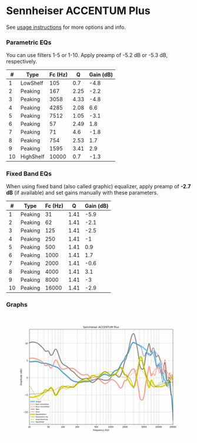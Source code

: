 # Sennheiser ACCENTUM Plus
See [usage instructions](https://github.com/jaakkopasanen/AutoEq#usage) for more options and info.

### Parametric EQs
You can use filters 1-5 or 1-10. Apply preamp of -5.2 dB or -5.3 dB, respectively.

|   # | Type      |   Fc (Hz) |    Q |   Gain (dB) |
|-----|-----------|-----------|------|-------------|
|   1 | LowShelf  |       105 | 0.7  |        -4.8 |
|   2 | Peaking   |       167 | 2.25 |        -2.2 |
|   3 | Peaking   |      3058 | 4.33 |        -4.8 |
|   4 | Peaking   |      4285 | 2.08 |         6.6 |
|   5 | Peaking   |      7512 | 1.05 |        -3.1 |
|   6 | Peaking   |        57 | 2.49 |         1.8 |
|   7 | Peaking   |        71 | 4.6  |        -1.8 |
|   8 | Peaking   |       754 | 2.53 |         1.7 |
|   9 | Peaking   |      1595 | 3.41 |         2.9 |
|  10 | HighShelf |     10000 | 0.7  |        -1.3 |

### Fixed Band EQs
When using fixed band (also called graphic) equalizer, apply preamp of **-2.7 dB** (if available) and set gains manually with these parameters.

|   # | Type    |   Fc (Hz) |    Q |   Gain (dB) |
|-----|---------|-----------|------|-------------|
|   1 | Peaking |        31 | 1.41 |        -5.9 |
|   2 | Peaking |        62 | 1.41 |        -2.1 |
|   3 | Peaking |       125 | 1.41 |        -2.5 |
|   4 | Peaking |       250 | 1.41 |        -1   |
|   5 | Peaking |       500 | 1.41 |         0.9 |
|   6 | Peaking |      1000 | 1.41 |         1.7 |
|   7 | Peaking |      2000 | 1.41 |        -0.6 |
|   8 | Peaking |      4000 | 1.41 |         3.1 |
|   9 | Peaking |      8000 | 1.41 |        -3   |
|  10 | Peaking |     16000 | 1.41 |        -2.9 |

### Graphs
![](./Sennheiser%20ACCENTUM%20Plus.png)
